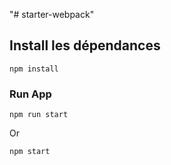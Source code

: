 "# starter-webpack" 

## Install les dépendances
```
npm install
```

### Run App
```
npm run start
```
Or
```
npm start
```
